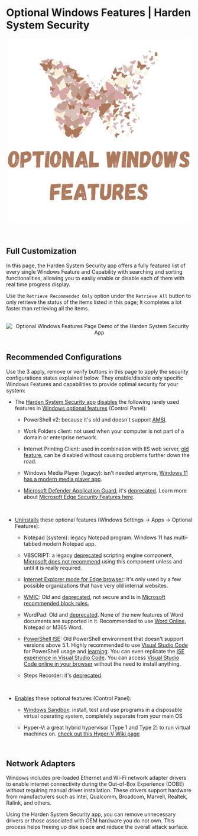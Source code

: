 # Optional Windows Features | Harden System Security

<p align="center"><img src="https://raw.githubusercontent.com/HotCakeX/.github/d6960a261913f979526c0fac7901effa4b72d813/Pictures/Readme%20Categories/Optional%20Windows%20Features/Optional%20Windows%20Features.png" alt="Optional Windows Features - Harden Windows Security GitHub repository" width="500"></p>

<br>

## Full Customization

In this page, the Harden System Security app offers a fully featured list of every single Windows Feature and Capability with searching and sorting functionalities, allowing you to easily enable or disable each of them with real time progress display.

Use the `Retrieve Recommended Only` option under the `Retrieve All` button to only retrieve the status of the items listed in this page; It completes a lot faster than retrieving all the items.

<br>

<div align="center">

<img src="https://raw.githubusercontent.com/HotCakeX/.github/c22418f6d2605c77ea4c05dfd42f2c85ef0191eb/Pictures/APNGs/Harden%20System%20Security/HardenSystemSecurity_OptionalWindowsFeaturesDemo.apng" alt="Optional Windows Features Page Demo of the Harden System Security App" />

</div>

<br>

## Recommended Configurations

Use the 3 apply, remove or verify buttons in this page to apply the security configurations states explained below. They enable/disable only specific Windows Features and capabilities to provide optimal security for your system:

- The [Harden System Security app](https://github.com/HotCakeX/Harden-Windows-Security/wiki/Harden-System-Security) [disables](https://learn.microsoft.com/powershell/module/dism/disable-windowsoptionalfeature) the following rarely used features in [Windows optional features](https://learn.microsoft.com/windows/application-management/add-apps-and-features#use-windows-powershell-to-disable-specific-features) (Control Panel):

    - PowerShell v2: because it's old and doesn't support [AMSI](https://devblogs.microsoft.com/powershell/powershell-the-blue-team/#antimalware-scan-interface-integration).

    - Work Folders client: not used when your computer is not part of a domain or enterprise network.

    - Internet Printing Client: used in combination with IIS web server, [old feature](https://learn.microsoft.com/troubleshoot/windows-server/printing/manage-connect-printers-use-web-browser), can be disabled without causing problems further down the road.

    - Windows Media Player (legacy): isn't needed anymore, [Windows 11 has a modern media player app](https://blogs.windows.com/windows-insider/2021/11/16/new-media-player-for-windows-11-begins-rolling-out-to-windows-insiders/).

    - [Microsoft Defender Application Guard](https://learn.microsoft.com/windows/security/application-security/application-isolation/microsoft-defender-application-guard/md-app-guard-overview), it's [deprecated](https://learn.microsoft.com/windows/whats-new/deprecated-features#deprecated-features). Learn more about [Microsoft Edge Security Features here](https://learn.microsoft.com/deployedge/ms-edge-security-for-business).

<br>

- [Uninstalls](https://learn.microsoft.com/powershell/module/dism/remove-windowscapability) these optional features (Windows Settings -> Apps -> Optional Features):

    - Notepad (system): legacy Notepad program. Windows 11 has multi-tabbed modern Notepad app.

    - VBSCRIPT: a legacy [deprecated](https://learn.microsoft.com/windows/whats-new/deprecated-features) scripting engine component, [Microsoft does not recommend](https://techcommunity.microsoft.com/t5/windows-insider-program/windows-11-insider-dev-build-25309-allows-for-uninstallation-of/m-p/3759739) using this component unless and until it is really required.

    - [Internet Explorer mode for Edge browser](https://learn.microsoft.com/deployedge/edge-ie-mode): It's only used by a few possible organizations that have very old internal websites.

    - [WMIC](https://learn.microsoft.com/windows/win32/wmisdk/wmic): Old and [deprecated](https://learn.microsoft.com/windows/whats-new/deprecated-features), not secure and is in [Microsoft recommended block rules.](https://learn.microsoft.com/windows/security/application-security/application-control/app-control-for-business/design/applications-that-can-bypass-appcontrol)

    - WordPad: Old and [deprecated](https://learn.microsoft.com/windows/whats-new/deprecated-features). None of the new features of Word documents are supported in it. Recommended to use [Word Online](https://www.microsoft.com/en-us/microsoft-365/free-office-online-for-the-web), Notepad or M365 Word.

    - [PowerShell ISE](https://learn.microsoft.com/powershell/scripting/windows-powershell/ise/introducing-the-windows-powershell-ise): Old PowerShell environment that doesn't support versions above 5.1. Highly recommended to use [Visual Studio Code](https://apps.microsoft.com/detail/xp9khm4bk9fz7q) for PowerShell usage and [learning](https://github.com/HotCakeX/Harden-Windows-Security/wiki#-powershell). You can even replicate the [ISE experience in Visual Studio Code](https://learn.microsoft.com/powershell/scripting/dev-cross-plat/vscode/how-to-replicate-the-ise-experience-in-vscode). You can access [Visual Studio Code online in your browser](https://vscode.dev) without the need to install anything.

    - Steps Recorder: it's [deprecated](https://support.microsoft.com/en-us/windows/steps-recorder-deprecation-a64888d7-8482-4965-8ce3-25fb004e975f).

<br>

- [Enables](https://learn.microsoft.com/powershell/module/dism/enable-windowsoptionalfeature) these optional features (Control Panel):

    - [Windows Sandbox](https://learn.microsoft.com/windows/security/application-security/application-isolation/windows-sandbox/windows-sandbox-overview): install, test and use programs in a disposable virtual operating system, completely separate from your  main OS

    - Hyper-V: a great hybrid hypervisor (Type 1 and Type 2) to run virtual machines on. [check out this Hyper-V Wiki page](https://github.com/HotCakeX/Harden-Windows-Security/wiki/Hyper-V)

<br>

## Network Adapters

Windows includes pre-loaded Ethernet and Wi-Fi network adapter drivers to enable internet connectivity during the Out-of-Box Experience (OOBE) without requiring manual driver installation. These drivers support hardware from manufacturers such as Intel, Qualcomm, Broadcom, Marvell, Realtek, Ralink, and others.

Using the Harden System Security app, you can remove unnecessary drivers or those associated with OEM hardware you do not own. This process helps freeing up disk space and reduce the overall attack surface.

<br>
